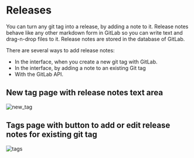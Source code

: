 # Releases

You can turn any git tag into a release, by adding a note to it.
Release notes behave like any other markdown form in GitLab so you can write text and drag-n-drop files to it.
Release notes are stored in the database of GitLab.

There are several ways to add release notes:

- In the interface, when you create a new git tag with GitLab.
- In the interface, by adding a note to an existing Git tag
- With the GitLab API.

## New tag page with release notes text area

![new_tag](releases/new_tag.png)

## Tags page with button to add or edit release notes for existing git tag

![tags](releases/tags.png)

